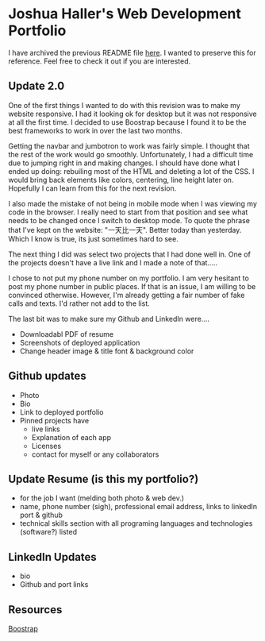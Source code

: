 # Joshua Haller's Web Development Portfolio

I have archived the previous README file [here](./assets/ArchiveOne.md). I wanted to preserve this for reference. Feel free to check it out if you are interested.

## Update 2.0

One of the first things I wanted to do with this revision was to make my website responsive. I had it looking ok for desktop but it was not responsive at all the first time. I decided to use Boostrap because I found it to be the best frameworks to work in over the last two months.

Getting the navbar and jumbotron to work was fairly simple. I thought that the rest of the work would go smoothly. Unfortunately, I had a difficult time due to jumping right in and making changes. I should have done what I ended up doing: rebuiling most of the HTML and deleting a lot of the CSS. I would bring back elements like colors, centering, line height later on. Hopefully I can learn from this for the next revision.

I also made the mistake of not being in mobile mode when I was viewing my code in the browser. I really need to start from that position and see what needs to be changed once I switch to desktop mode. To quote the phrase that I've kept on the website: "一天比一天". Better today than yesterday. Which I know is true, its just sometimes hard to see.

The next thing I did was select two projects that I had done well in. One of the projects doesn't have a live link and I made a note of that.....

I chose to not put my phone number on my portfolio. I am very hesitant to post my phone number in public places. If that is an issue, I am willing to be convinced otherwise. However, I'm already getting a fair number of fake calls and texts. I'd rather not add to the list.

The last bit was to make sure my Github and LinkedIn were....

- Downloadabl PDF of resume
- Screenshots of deployed application
- Change header image & title font & background color

## Github updates

- Photo
- Bio
- Link to deployed portfolio
- Pinned projects have
  - live links
  - Explanation of each app
  - Licenses
  - contact for myself or any collaborators

## Update Resume (is this my portfolio?)

- for the job I want (melding both photo & web dev.)
- name, phone number (sigh), professional email address, links to linkedIn port & github
- technical skills section with all programing languages and technologies (software?) listed

## LinkedIn Updates

- bio
- Github and port links

## Resources

[Boostrap](https://getbootstrap.com/)
